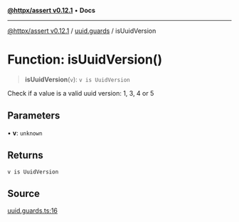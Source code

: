 [**@httpx/assert v0.12.1**](../../README.md) • **Docs**

***

[@httpx/assert v0.12.1](../../README.md) / [uuid.guards](../README.md) / isUuidVersion

# Function: isUuidVersion()

> **isUuidVersion**(`v`): `v is UuidVersion`

Check if a value is a valid uuid version: 1, 3, 4 or 5

## Parameters

• **v**: `unknown`

## Returns

`v is UuidVersion`

## Source

[uuid.guards.ts:16](https://github.com/belgattitude/httpx/blob/9af23c30700a45e9eb95108b7ac53f133f16092b/packages/assert/src/uuid.guards.ts#L16)
